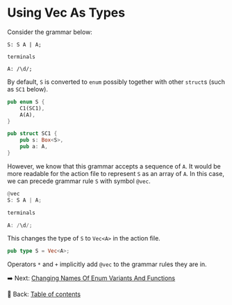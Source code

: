# Using Vec As Types

Consider the grammar below:

```text
S: S A | A;

terminals

A: /\d/;
```

By default, `S` is converted to `enum` possibly together with other `struct`s (such  as `SC1` below).

```rust
pub enum S {
    C1(SC1),
    A(A),
}

pub struct SC1 {
    pub s: Box<S>,
    pub a: A,
}
```

However, we know that this grammar accepts a sequence of `A`.
It would be more readable for the action file to represent `S` as an array of `A`.
In this case, we can precede grammar rule `S` with symbol `@vec`.

```rust
@vec
S: S A | A;

terminals

A: /\d/;
```

This changes the type of `S` to `Vec<A>` in the action file.

```rust
pub type S = Vec<A>;
```

Operators `*` and `+` implicitly add `@vec` to the grammar rules they are in.

:arrow_right:  Next: [Changing Names Of Enum Variants And Functions](./changing_names_of_enum_variants_and_functions.md)

:blue_book: Back: [Table of contents](./../README.md)
